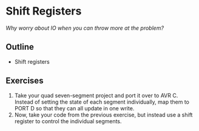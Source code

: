 # Shift Registers

*Why worry about IO when you can throw more at the problem?*

## Outline

- Shift registers

## Exercises

1. Take your quad seven-segment project and port it over to AVR C.
   Instead of setting the state of each segment individually, map them to PORT D so that they can all update in one write.
2. Now, take your code from the previous exercise, but instead use a shift register to control the individual segments.
